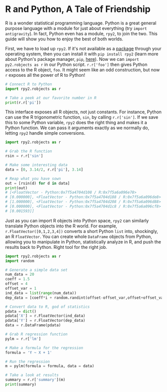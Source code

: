 # R and Python, A Tale of Friendship
R is a wonder statistical programming language.  Python is a great general purpose language with a module for just about everything (try `import antigravity`).  In fact, Python even has a module, `rpy2`, to join the two.  This guide will show you how to enjoy the best of both worlds.

First, we have to load up `rpy2`.  If it's not available as a [package](https://www.archlinux.org/packages/community/x86_64/python-rpy2/) through your operating system, then you can install it with `pip install rpy2` (learn more about Python's package manager, `pip`, [here](https://docs.python.org/3/installing/)).  Now we can `import py2.robjects as r` in our Python script.  `r.r['foo']` then gives Python access to the R object, `foo`.  It might seem like an odd construction, but now `r` exposes all the power of R to Python!

```python
# Connect R to Python
import rpy2.robjects as r

# Take a peek at our favorite number in R
print(r.r['pi'])
```

This interface exposes all R objects, not just constants.  For instance, Python can use the R trigonometric function, `sin`, by calling `r.r['sin']`.  If we save this to some Python variable, `rpy2` does the right thing and makes it a Python function.  We can pass it arguments exactly as we normally do, letting `rpy2` handle simple conversions.


```python
import rpy2.robjects as r

# Grab the R function
rsin = r.r['sin']

# Make some interesting data
data = [0, 3.14/2, r.r['pi'], 3.14]

# Reap what you have sown
out = [rsin(d) for d in data]
print(out)
# [<FloatVector - Python:0x7f5a4704d108 / R:0x7f5a6a096e78>
# [0.000000], <FloatVector - Python:0x7f5a4704d188 / R:0x7f5a6a096de8>
# [1.000000], <FloatVector - Python:0x7f5a4704d208 / R:0x7f5a6a096d88>
# [0.000000], <FloatVector - Python:0x7f5a4704d1c8 / R:0x7f5a6a096cf8>
# [0.001593]]
```

Just as you can import R objects into Python space, `rpy2` can similarly translate Python objects into the R world.  For example, `r.FloatVector([0,1,2,3,4])` converts a short Python `list` into, shockingly, an R `FloatVector`.  You can create whole `DataFrame` objects from Python, allowing you to manipulate in Python, statistically analyze in R, and push the results back to Python.  Right tool for the right job.

```python
import rpy2.robjects as r
import random

# Generate a simple data set
num_data = 20
coeff = 1.5
offset = 4
offset_var = 1
ind_data = list(range(num_data))
dep_data = [coeff*i + random.randint(offset-offset_var,offset+offset_var) for i in ind_data]

# Convert data to R, god of statistics
pdata = dict()
pdata['X'] = r.FloatVector(ind_data)
pdata['Y'] = r.FloatVector(dep_data)
data = r.DataFrame(pdata)

# Grab R regression function
pylm = r.r['lm']

# Make a formula for the regression
formula = 'Y ~ X + 1'

# Run the regression
m = pylm(formula = formula, data = data)

# Take a look at results
summary = r.r['summary'](m)
print(summary)
```

